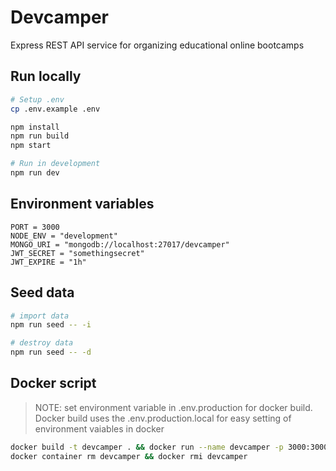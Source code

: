 # Devcamper

Express REST API service for organizing educational online bootcamps

## Run locally

```bash
# Setup .env
cp .env.example .env

npm install
npm run build
npm start

# Run in development
npm run dev
```

## Environment variables

```
PORT = 3000
NODE_ENV = "development"
MONGO_URI = "mongodb://localhost:27017/devcamper"
JWT_SECRET = "somethingsecret"
JWT_EXPIRE = "1h"
```

## Seed data

```bash
# import data
npm run seed -- -i

# destroy data
npm run seed -- -d
```

## Docker script

> NOTE: set environment variable in .env.production for docker build. Docker build uses the .env.production.local for easy setting of environment vaiables in docker

```bash
docker build -t devcamper . && docker run --name devcamper -p 3000:3000 -d devcamper
docker container rm devcamper && docker rmi devcamper
```
